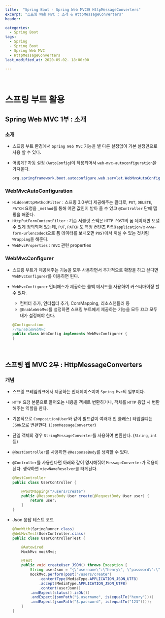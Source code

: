 ```yaml
---
title:  "Spring Boot - Spring Web MVC와 HttpMessageConverters"
excerpt: "스프링 Web MVC : 소개 & HttpMessageConverters"
header:

categories:
  - Spring Boot
tags:
  - Spring
  - Spring Boot
  - Spring Web MVC
  - HttpMessageConverters
last_modified_at: 2020-09-02. 18:00:00

---
```


<br>

# 스프링 부트 활용

## Spring Web MVC 1부 : 소개

### 소개

- 스프링 부트 환경에서 `Spring Web MVC` 기능을 별 다른 설정없이 기본 설정만으로 사용 할 수 있다.

- 어떻게? 자동 설정 (`AutoConfig`)이 적용되어서 `web-mvc-autoconfiguration`을 가져온다.

  ```java
  org.springframework.boot.autoconfigure.web.servlet.WebMvcAutoConfiguration
  ```

### WebMvcAutoConfiguration

- `HiddenHttpMethodFilter` : 스프링 3.0부터 제공해주는 필터로, `PUT`, `DELETE`, `PATCH` 요청을 `_method`를 통해 어떤 값인지 받아 올 수 있고 `@Controller` 단에 맵핑을 해준다.
- `HttpPutFormContentFilter` : 기존 서블릿 스펙은 `HTTP POST`의 폼 데이터만 보낼 수 있게 정의되어 있는데, `PUT`, `PATCH` 도 특정 컨텐츠 타입(`application/x-www-form-urlencoded`)으로 폼 데이터를 보내오면 `POST`에서 꺼낼 수 있는 것처럼 `Wrapping`을 해준다.
- `WebMvcProperties` : mvc 관련 properties



### WebMvcConfigurer

- 스프링 부트가 제공해주는 기능을 모두 사용하면서 추가적으로 확장을 하고 싶다면 `WebMvcConfigurer`를 이용하면 된다.

- `WebMvcConfigurer` 인터페스가 제공하는 콜백 메서드를 사용하여 커스터마이징 할 수 있다.

  - 컨버터 추가, 인터셉터 추가, CorsMapping, 리소스핸들러 등
  - `@EnableWebMvc`를 설정하면 스프링 부트에서 제공하는 기능을 모두 끄고 모두 내가 설정해야 한다.

  ```java
  @Configuration
  //@EnableWebMvc
  public class WebConfig implements WebMvcConfigurer {
  }
  ```

<br>



## 스프링 웹 MVC 2부 : HttpMessageConverters

### 개념

- 스프링 프레임워크에서 제공하는 인터페이스이며 `Spring Mvc`의 일부이다.

- `HTTP` 요청 본문으로 들어오는 내용을 객체로 변환하거나, 객체를 `HTTP` 응답 시  변환해주는 역할을 한다.

- 기본적으로 `Composition`(`User`와 같이 필드값이 여러개 인 클래스) 타입일떄는 `JSON`으로 변환한다. (`JsonMessageConverter`)

- 단일 객체의 경우 `StringMessageConverter`를 사용하여 변환한다. (`String`, `int` 등)

- `@RestController`를 사용하면 `@ResponseBody`를 생략할 수 있다.

- `@Controller`를 사용한다면 아래와 같이 명시해줘야 `MessageConverter`가 적용이 된다. 생략하면 `viewNameResolver`를 타게된다.

  ```java
  @RestController
  public class UserController {
  
      @PostMapping("/users/create")
      public @ResponseBody User create(@RequestBody User user) {
          return user;
      }
  }
  ```

- Json 응답 테스트 코드

  ```java
  @RunWith(SpringRunner.class)
  @WebMvcTest(UserController.class)
  public class UserControllerTest {
  
      @Autowired
      MockMvc mockMvc;
  
      @Test
      public void createUser_JSON() throws Exception {
          String userJson = "{\"username\":\"henry\", \"password\":\"123\"}";
          mockMvc.perform(post("/users/create")
              .contentType(MediaType.APPLICATION_JSON_UTF8)
              .accept(MediaType.APPLICATION_JSON_UTF8)
              .content(userJson))
          .andExpect(status().isOk())
          .andExpect(jsonPath("$.username", is(equalTo("henry"))))
          .andExpect(jsonPath("$.password", is(equalTo("123"))));
      }
  }
  ```



